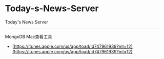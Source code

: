# Today-s-News-Server
Today's News Server

---

MongoDB Mac查看工具

- [https://itunes.apple.com/us/app/toad/id747961939?mt=12](https://itunes.apple.com/us/app/toad/id747961939?mt=12)
